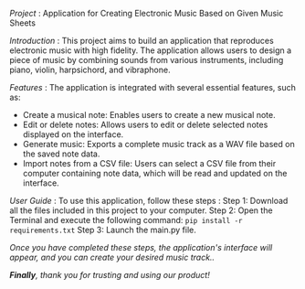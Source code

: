 *Project* : Application for Creating Electronic Music Based on Given Music Sheets

*Introduction* : This project aims to build an application that reproduces electronic music with high fidelity. The application allows users to design a piece of music by combining sounds from various instruments, including piano, violin, harpsichord, and vibraphone.

*Features* : The application is integrated with several essential features, such as:

- Create a musical note: Enables users to create a new musical note.
- Edit or delete notes: Allows users to edit or delete selected notes displayed on the interface.
- Generate music: Exports a complete music track as a WAV file based on the saved note data.
- Import notes from a CSV file: Users can select a CSV file from their computer containing note data, which will be read and updated on the interface.

*User Guide* : To use this application, follow these steps :
Step 1: Download all the files included in this project to your computer.
Step 2: Open the Terminal and execute the following command:
   `pip install -r requirements.txt`
Step 3: Launch the main.py file.

 *Once you have completed these steps, the application's interface will appear, and you can create your desired music track..*

 ***Finally**, thank you for trusting and using our product!*
